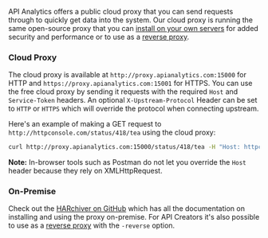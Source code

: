 API Analytics offers a public cloud proxy that you can send requests through to quickly get data into the system. Our cloud proxy is running the same open-source proxy that you can [install on your own servers](https://github.com/Mashape/HARchiver) for added security and performance or to use as a [reverse proxy](https://github.com/Mashape/HARchiver#for-api-creators-reverse-proxy).

### Cloud Proxy

The cloud proxy is available at `http://proxy.apianalytics.com:15000` for HTTP and `https://proxy.apianalytics.com:15001` for HTTPS. You can use the free cloud proxy by sending it requests with the required `Host` and `Service-Token` headers. An optional `X-Upstream-Protocol` Header can be set to `HTTP` or `HTTPS` which will override the protocol when connecting upstream.

Here's an example of making a GET request to `http://httpconsole.com/status/418/tea` using the cloud proxy:

```bash
curl http://proxy.apianalytics.com:15000/status/418/tea -H "Host: httpconsole.com" -H "Service-Token: SERVICE_TOKEN" 
```

**Note:** In-browser tools such as Postman do not let you override the `Host` header because they rely on XMLHttpRequest.

### On-Premise

Check out the [HARchiver on GitHub](https://github.com/Mashape/HARchiver) which has all the documentation on installing and using the proxy on-premise. For API Creators it's also possible to use as a [reverse proxy](https://github.com/Mashape/HARchiver#for-api-creators-reverse-proxy) with the `-reverse` option.